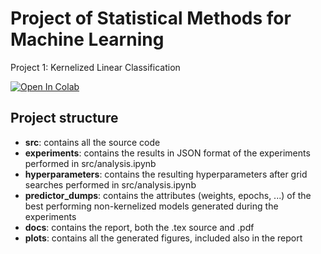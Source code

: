 # Project of Statistical Methods for Machine Learning
Project 1: Kernelized Linear Classification

<a target="_blank" href="https://colab.research.google.com/github/mattia01017/kernelized-linear-classification/blob/main/src/analysis.ipynb">
  <img src="https://colab.research.google.com/assets/colab-badge.svg" alt="Open In Colab"/>
</a>

## Project structure
- **src**: contains all the source code
- **experiments**: contains the results in JSON format of the experiments performed in src/analysis.ipynb
- **hyperparameters**: contains the resulting hyperparameters after grid searches performed in src/analysis.ipynb
- **predictor_dumps**: contains the attributes (weights, epochs, ...) of the best performing non-kernelized models generated during the experiments
- **docs**: contains the report, both the .tex source and .pdf
- **plots**: contains all the generated figures, included also in the report